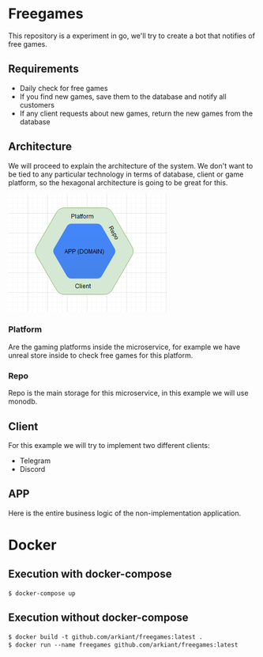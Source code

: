 # Freegames

This repository is a experiment in go, we'll try to create a bot that notifies of free games.

## Requirements

- Daily check for free games
- If you find new games, save them to the database and notify all customers
- If any client requests about new games, return the new games from the database

## Architecture

We will proceed to explain the architecture of the system. We don't want to be tied to any particular technology in terms of database, client or game platform, so the hexagonal architecture is going to be great for this.

![architecture](./docs/architecture.png)

### Platform

Are the gaming platforms inside the microservice, for example we have unreal store inside to check free games for this platform.

### Repo

Repo is the main storage for this microservice, in this example we will use monodb.

## Client

For this example we will try to implement two different clients:

- Telegram
- Discord

## APP

Here is the entire business logic of the non-implementation application.

# Docker

## Execution with docker-compose

```
$ docker-compose up
```

## Execution without docker-compose

```
$ docker build -t github.com/arkiant/freegames:latest .
$ docker run --name freegames github.com/arkiant/freegames:latest
```
